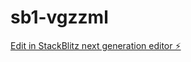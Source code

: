 # sb1-vgzzml

[Edit in StackBlitz next generation editor ⚡️](https://stackblitz.com/~/github.com/DOIRP24/sb1-vgzzml)
